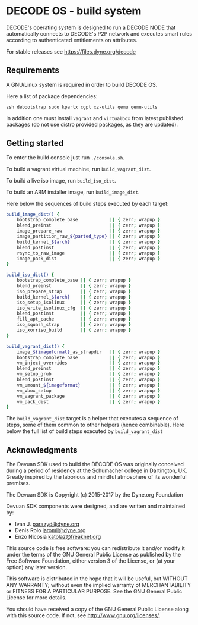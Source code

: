 # DECODE OS - build system

DECODE's operating system is designed to run a DECODE NODE that
automatically connects to DECODE's P2P network and executes smart
rules according to authenticated entitlements on attributes.

For stable releases see https://files.dyne.org/decode


## Requirements

A GNU/Linux system is required in order to build DECODE OS.

Here a list of package dependencies:
```
zsh debootstrap sudo kpartx cgpt xz-utils qemu qemu-utils
```

In addition one must install `vagrant` and `virtualbox` from latest
published packages (do not use distro provided packages, as they are
updated).


## Getting started

To enter the build console just run `./console.sh`.

To build a vagrant virtual machine, run `build_vagrant_dist`.

To build a live iso image, run `build_iso_dist`.

To build an ARM installer image, run `build_image_dist`.

Here below the sequences of build steps executed by each target:

```zsh
build_image_dist() {
	bootstrap_complete_base            || { zerr; wrapup }
	blend_preinst                      || { zerr; wrapup }
	image_prepare_raw                  || { zerr; wrapup }
	image_partition_raw_${parted_type} || { zerr; wrapup }
	build_kernel_${arch}               || { zerr; wrapup }
	blend_postinst                     || { zerr; wrapup }
	rsync_to_raw_image                 || { zerr; wrapup }
	image_pack_dist                    || { zerr; wrapup }
}

build_iso_dist() {
	bootstrap_complete_base || { zerr; wrapup }
	blend_preinst           || { zerr; wrapup }
	iso_prepare_strap       || { zerr; wrapup }
	build_kernel_${arch}    || { zerr; wrapup }
	iso_setup_isolinux      || { zerr; wrapup }
	iso_write_isolinux_cfg  || { zerr; wrapup }
	blend_postinst          || { zerr; wrapup }
	fill_apt_cache          || { zerr; wrapup }
	iso_squash_strap        || { zerr; wrapup }
	iso_xorriso_build       || { zerr; wrapup }
}

build_vagrant_dist() {
	image_${imageformat}_as_strapdir   || { zerr; wrapup }
	bootstrap_complete_base            || { zerr; wrapup }
	vm_inject_overrides                || { zerr; wrapup }
	blend_preinst                      || { zerr; wrapup }
	vm_setup_grub                      || { zerr; wrapup }
	blend_postinst                     || { zerr; wrapup }
	vm_umount_${imageformat}           || { zerr; wrapup }
	vm_vbox_setup                      || { zerr; wrapup }
	vm_vagrant_package                 || { zerr; wrapup }
	vm_pack_dist                       || { zerr; wrapup }
}
```

The `build_vagrant_dist` target is a helper that executes a sequence
of steps, some of them common to other helpers (hence
combinable). Here below the full list of build steps executed by
`build_vagrant_dist`

## Acknowledgments

The Devuan SDK used to build the DECODE OS was originally conceived
during a period of residency at the Schumacher college in Dartington,
UK. Greatly inspired by the laborious and mindful atmosphere of its
wonderful premises.

The Devuan SDK is Copyright (c) 2015-2017 by the Dyne.org Foundation

Devuan SDK components were designed, and are written and maintained by:

- Ivan J. <parazyd@dyne.org>
- Denis Roio <jaromil@dyne.org>
- Enzo Nicosia <katolaz@freaknet.org>

This source code is free software: you can redistribute it and/or modify it
under the terms of the GNU General Public License as published by the Free
Software Foundation, either version 3 of the License, or (at your option)
any later version.

This software is distributed in the hope that it will be useful, but
WITHOUT ANY WARRANTY; without even the implied warranty of MERCHANTABILITY
or FITNESS FOR A PARTICULAR PURPOSE. See the GNU General Public License for
more details.

You should have received a copy of the GNU General Public License along
with this source code. If not, see <http://www.gnu.org/licenses/>.
